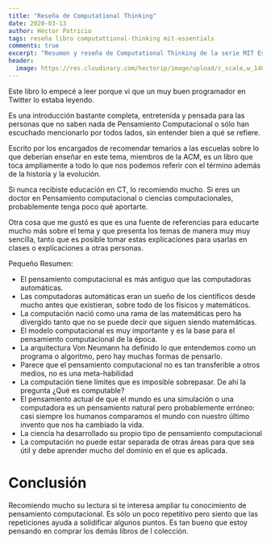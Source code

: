 ```yaml
---
title: "Reseña de Computational Thinking"
date: 2020-03-13
author: Héctor Patricio
tags: reseña libro computattional-thinking mit-essentials
comments: true
excerpt: "Resumen y reseña de Computational Thinking de la serie MIT Essentials"
header:
  image: https://res.cloudinary.com/hectorip/image/upload/c_scale,w_1400/v1584146992/0BC83BBE-2C8B-40CC-B655-2EB8AD614592-HDR_h7kcxm.jpg
---
```


Este libro lo empecé a leer porque vi que un muy buen programador en Twitter lo estaba leyendo.

Es una introducción bastante completa, entretenida y pensada para las personas que no saben nada de Pensamiento Computacional o sólo han escuchado mencionarlo por todos lados, sin entender bien a qué se refiere.

Escrito por los encargados de recomendar temarios a las escuelas sobre lo que deberían enseñar en este tema, miembros de la ACM, es un libro que toca ampliamente a todo lo que nos podemos referir con el término además de la historia y la evolución.

Si nunca recibiste educación en CT, lo recomiendo mucho. Si eres un doctor en Pensamiento computacional o ciencias computacionales, probablemente tenga poco qué aportarte.

Otra cosa que me gustó es que es una fuente de referencias para educarte mucho más sobre el tema y que presenta los temas de manera muy muy sencilla, tanto que es posible tomar estas explicaciones para usarlas en clases o explicaciones a otras personas.

Pequeño Resumen:
- El pensamiento computacional es más antiguo que las computadoras automáticas.
- Las computadoras automáticas eran un sueño de los científicos desde mucho antes que existieran, sobre todo de los físicos y matemáticos.
- La computación nació como una rama de las matemáticas pero ha divergido tanto que no se puede  decir que siguen siendo matemáticas.
- El modelo computacional es muy importante y es la base para el pensamiento computacional de la época.
- La arquitectura Von Neumann ha definido lo que entendemos como un programa o algoritmo, pero hay muchas formas de pensarlo.
- Parece que el pensamiento computacional no es tan transferible a otros medios, no es una meta-habilidad
- La computación tiene límites que es imposible sobrepasar. De ahí la pregunta ¿Qué es computable?
- El pensamiento actual de que el mundo es una simulación o una computadora es un pensamiento natural pero probablemente erróneo: casi siempre los humanos comparamos el mundo con nuestro último invento que nos ha cambiado la vida.
- La ciencia ha desarrollado su propio tipo de pensamiento computacional
- La computación no puede estar separada de otras áreas para que sea útil y debe aprender mucho del dominio en el que es aplicada.

# Conclusión

Recomiendo mucho su lectura si te interesa ampliar tu conocimiento de pensamiento computacional. Es sólo un poco repetitivo pero siento que las repeticiones ayuda a solidificar algunos puntos. Es tan bueno que estoy pensando en comprar los demás libros de l colección. 
